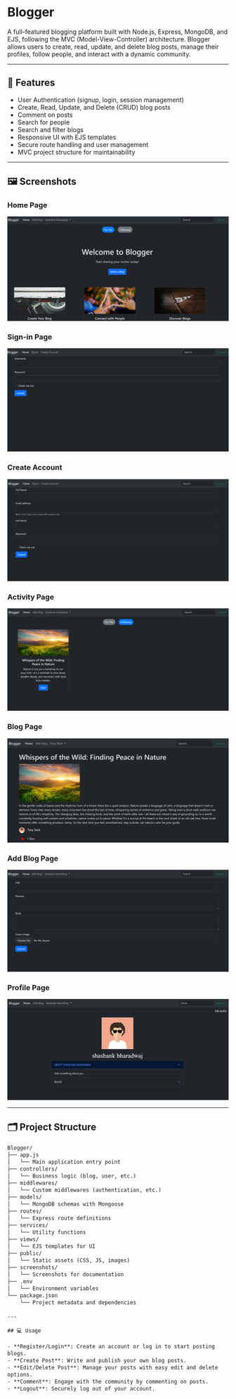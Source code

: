 # Blogger

A full-featured blogging platform built with Node.js, Express, MongoDB, and EJS, following the MVC (Model-View-Controller) architecture. Blogger allows users to create, read, update, and delete blog posts, manage their profiles, follow people, and interact with a dynamic community.

---

## 🚀 Features

- User Authentication (signup, login, session management)
- Create, Read, Update, and Delete (CRUD) blog posts
- Comment on posts
- Search for people
- Search and filter blogs
- Responsive UI with EJS templates
- Secure route handling and user management
- MVC project structure for maintainability

---

## 🖼️ Screenshots

### Home Page
![Home Page](screenshots/home.png)

### Sign-in Page
![Sign-in](screenshots/signin.png)

### Create Account
![Create Account](screenshots/create_account.png)

### Activity Page
![Activity Page](screenshots/activity_page.png)

### Blog Page
![Blog Page](screenshots/blog_page.png)

### Add Blog Page
![Add Blog](screenshots/add_blog.png)

### Profile Page
![Profile Page](screenshots/profile_page.png)

---

## 🗂️ Project Structure
```plaintext
Blogger/
├── app.js
│   └── Main application entry point
├── controllers/
│   └── Business logic (blog, user, etc.)
├── middlewares/
│   └── Custom middlewares (authentication, etc.)
├── models/
│   └── MongoDB schemas with Mongoose
├── routes/
│   └── Express route definitions
├── services/
│   └── Utility functions
├── views/
│   └── EJS templates for UI
├── public/
│   └── Static assets (CSS, JS, images)
├── screenshots/
│   └── Screenshots for documentation
├── .env
│   └── Environment variables
└── package.json
    └── Project metadata and dependencies

---

## 💻 Usage

- **Register/Login**: Create an account or log in to start posting blogs.
- **Create Post**: Write and publish your own blog posts.
- **Edit/Delete Post**: Manage your posts with easy edit and delete options.
- **Comment**: Engage with the community by commenting on posts.
- **Logout**: Securely log out of your account.
